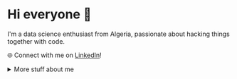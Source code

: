 # Hi everyone :wave:

I'm a data science enthusiast from Algeria, passionate about hacking things together with code.

🌐 Connect with me on [LinkedIn](https://www.linkedin.com/in/nouha)!

<details>
<summary>
  More stuff about me
</summary>

## Quick overview

#### GitHub stats 
<a href="https://github.com/anuraghazra/github-readme-stats">
  <img align="center" src="https://github-readme-stats.anuraghazra1.vercel.app/api?username=YOUR_GITHUB_USERNAME&show_icons=true&line_height=27&include_all_commits=true" alt="My github stats" />
</a>  

- Latest blog post: <a class="post" href="YOUR_BLOG_POST_LINK">"YOUR_BLOG_POST_TITLE" (published on YOUR_BLOG_POST_DATE)</a>

Biggest supporters of my OSS work ($25 or more in [my tiers](YOUR_SPONSORS_TIER_LINK)):
- [Supporter 1](SUPPORTER_1_GITHUB_LINK)
- [Supporter 2](SUPPORTER_2_GITHUB_LINK)

### What I do

I'm passionate about data science and analytics, constantly exploring new methods and tools to extract insights from data and solve real-world problems.

## My skills 📜

### Data Science and Analytics

- Python
- MongoDB
- SQL
- Machine Learning
- Data Visualization
- Exploratory Data Analysis

### Web Development

- HTML
- CSS
- JavaScript
- Flask
- React.js
- Node.js

### Tools and Technologies

- Jupyter Notebooks
- Pandas
- NumPy
- Scikit-learn
- TensorFlow
- Tableau

## What I'm currently learning 📚

- Deep Learning
- Natural Language Processing
- Big Data Technologies


</details>
